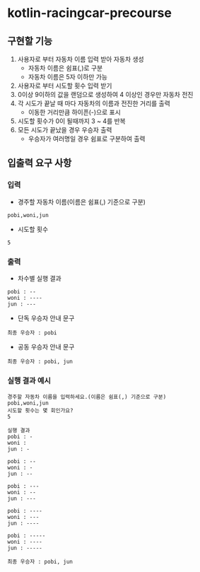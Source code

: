 # kotlin-racingcar-precourse

## 구현할 기능
1. 사용자로 부터 자동차 이름 입력 받아 자동차 생성
   - 자동차 이름은 쉼표(,)로 구분
   - 자동차 이름은 5자 이하만 가능
2. 사용자로 부터 시도할 횟수 입력 받기
3. 0이상 9이하의 값을 랜덤으로 생성하여 4 이상인 경우만 자동차 전진
4. 각 시도가 끝날 때 마다 자동차의 이름과 전진한 거리를 출력
   - 이동한 거리만큼 하이픈(-)으로 표시
5. 시도할 횟수가 0이 될때까지 3 ~ 4를 반복
6. 모든 시도가 끝났을 경우 우승자 출력
   - 우승자가 여러명일 경우 쉼표로 구분하여 출력


## 입출력 요구 사항
### 입력
- 경주할 자동차 이름(이름은 쉼표(,) 기준으로 구분)

```text
pobi,woni,jun
```

- 시도할 횟수

```text
5
```

### 출력
- 차수별 실행 결과

```text
pobi : --
woni : ----
jun : ---
```

- 단독 우승자 안내 문구

```text
최종 우승자 : pobi
```

- 공동 우승자 안내 문구

```text
최종 우승자 : pobi, jun
```

### 실행 결과 예시
```text
경주할 자동차 이름을 입력하세요.(이름은 쉼표(,) 기준으로 구분)
pobi,woni,jun
시도할 횟수는 몇 회인가요?
5

실행 결과
pobi : -
woni : 
jun : -

pobi : --
woni : -
jun : --

pobi : ---
woni : --
jun : ---

pobi : ----
woni : ---
jun : ----

pobi : -----
woni : ----
jun : -----

최종 우승자 : pobi, jun
```